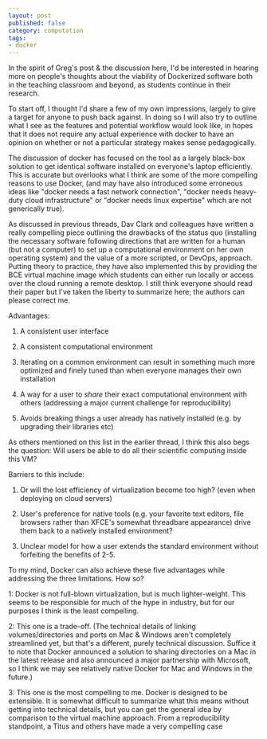 ```yaml
---
layout: post
published: false
category: computation
tags:
- docker
---
```




In the spirit of Greg's post & the discussion here, I'd be interested
in hearing more on people's thoughts about the viability of Dockerized
software both in the teaching classroom and beyond, as students continue
in their research.

To start off, I thought I'd share a few of my own impressions, largely
to give a target for anyone to push back against.  In doing so I will
also try to outline what I see as the features and potential workflow
would look like, in hopes that it does not require any actual experience
with docker to have an opinion on whether or not a particular strategy
makes sense pedagogically.

The discussion of docker has focused on the tool as a largely black-box
solution to get identical software installed on everyone's laptop
efficiently.  This is accurate but overlooks what I think are some of
the more compelling reasons to use Docker, (and may have also introduced
some erroneous ideas like "docker needs a fast network connection",
"docker needs heavy-duty cloud infrastructure" or "docker needs linux
expertise" which are not generically true).

As discussed in previous threads, Dav Clark and colleagues have written
a really compelling piece outlining the drawbacks of the status quo
(installing the necessary software following directions that are written
for a human (but not a computer) to set up a computational environment on
her own operating system) and the value of a more scripted, or DevOps,
approach.  Putting theory to practice, they have also implemented this
by providing the BCE virtual machine image which students can either
run locally or access over the cloud running a remote desktop.  I still
think everyone should read their paper but I've taken the liberty to
summarize here; the authors can please correct me.

Advantages:

1) A consistent user interface 

2) A consistent computational environment

3) Iterating on a common environment can result in something much
more optimized and finely tuned than when everyone manages their own
installation 

4) A way for a user to _share_ their exact computational
environment with others (addressing a major current challenge for
reproducibility) 

5) Avoids breaking things a user already has natively
installed (e.g. by upgrading their libraries etc)

As others mentioned on this list in the earlier thread, I think this
also begs the question: Will users be able to do all their scientific
computing inside this VM?

Barriers to this include: 

1) Or will the lost efficiency of virtualization become too high? (even
when deploying on cloud servers)

2) User's preference for native tools (e.g. your favorite text editors,
file browsers rather than XFCE's somewhat threadbare appearance) drive
them back to a natively installed environment?

3) Unclear model for how a user extends the standard environment without
forfeiting the benefits of 2-5.

To my mind, Docker can also achieve these five advantages while addressing
the three limitations.  How so?

1: Docker is not full-blown virtualization, but is much lighter-weight.
This seems to be responsible for much of the hype in industry, but for
our purposes I think is the least compelling.

2: This one is a trade-off.  (The technical details of linking
volumes/directories and ports on Mac & Windows aren't completely
streamlined yet, but that's a different, purely technical
discussion. Suffice it to note that Docker announced a solution to
sharing directories on a Mac in the latest release and also announced
a major partnership with Microsoft, so I think we may see relatively
native Docker for Mac and Windows in the future.)

3: This one is the most compelling to me.  Docker is designed to
be extensible.  It is somewhat difficult to summarize what this means
without getting into technical details, but you can get the general idea
by comparison to the virtual machine approach.  From a reproducibility
standpoint, a Titus and others have made a very compelling case

